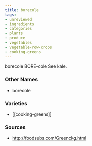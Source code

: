 ```yaml
---
title: borecole
tags:
- unreviewed
- ingredients
- categories
- plants
- produce
- vegetables
- vegetable-row-crops
- cooking-greens
---
```

borecole BORE-cole See kale.

### Other Names

* borecole

### Varieties

* [[cooking-greens]]

### Sources
* http://foodsubs.com/Greenckg.html
